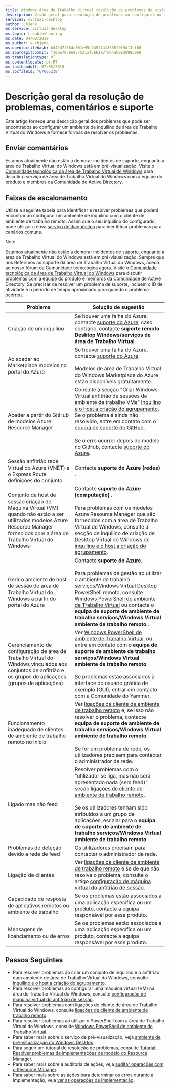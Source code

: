 ```yaml
---
title: Windows área de Trabalho Virtual resolução de problemas de visão geral, comentários e suporte - Azure
description: Visão geral para resolução de problemas ao configurar um ambiente de inquilino de área de Trabalho Virtual do Windows.
services: virtual-desktop
author: ChJenk
ms.service: virtual-desktop
ms.topic: troubleshooting
ms.date: 04/08/2019
ms.author: v-chjenk
ms.openlocfilehash: b349d7f384c801e95d745f7a18535f9f5d13cf86
ms.sourcegitcommit: f10ae7078e477531af5b61a7fe64ab0e389830e8
ms.translationtype: MT
ms.contentlocale: pt-PT
ms.lasthandoff: 07/05/2019
ms.locfileid: "67605218"
---
```

# <a name="troubleshooting-overview-feedback-and-support"></a>Descrição geral da resolução de problemas, comentários e suporte

Este artigo fornece uma descrição geral dos problemas que pode ser encontrados ao configurar um ambiente de inquilino de área de Trabalho Virtual do Windows e fornece formas de resolver os problemas.

## <a name="provide-feedback"></a>Enviar comentários

Estamos atualmente não estão a demorar incidentes de suporte, enquanto a área de Trabalho Virtual do Windows está em pré-visualização. Visite o [Comunidade tecnológica da área de Trabalho Virtual do Windows](https://techcommunity.microsoft.com/t5/Windows-Virtual-Desktop/bd-p/WindowsVirtualDesktop) para discutir o serviço de área de Trabalho Virtual do Windows com a equipe do produto e membros da Comunidade de Active Directory.

## <a name="escalation-tracks"></a>Faixas de escalonamento

Utilize a seguinte tabela para identificar e resolver problemas que poderá encontrar ao configurar um ambiente de inquilino com o cliente de ambiente de trabalho remoto. Assim que o seu inquilino do configurado, pode utilizar a nova [serviço de diagnóstico](https://docs.microsoft.com/azure/virtual-desktop/diagnostics-role-service) para identificar problemas para cenários comuns.

>[!NOTE]
>Estamos atualmente não estão a demorar incidentes de suporte, enquanto a área de Trabalho Virtual do Windows está em pré-visualização. Sempre que nos Referimos ao suporte da área de Trabalho Virtual do Windows, aceda ao nosso fórum da Comunidade tecnológica agora. Visite o [Comunidade tecnológica da área de Trabalho Virtual do Windows](https://techcommunity.microsoft.com/t5/Windows-Virtual-Desktop/bd-p/WindowsVirtualDesktop) para discutir problemas com a equipe do produto e membros da Comunidade de Active Directory. Se precisar de resolver um problema de suporte, incluem o ID de atividade e o período de tempo aproximado para quando o problema ocorreu.

| **Problema**                                                            | **Solução de sugestão**  |
|----------------------------------------------------------------------|-------------------------------------------------|
| Criação de um inquilino                                                    | Se houver uma falha do Azure, contacte [suporte do Azure](https://azure.microsoft.com/support/options/); caso contrário, contacte **suporte remoto Desktop Windows/serviços de área de Trabalho Virtual**.|
| Ao aceder ao Marketplace modelos no portal do Azure       | Se houver uma falha do Azure, contacte [suporte do Azure](https://azure.microsoft.com/support/options/). <br> <br> Modelos de área de Trabalho Virtual do Windows Marketplace do Azure estão disponíveis gratuitamente.|
| Aceder a partir do GitHub de modelos Azure Resource Manager                                  | Consulte a secção "Criar Windows Virtual anfitrião de sessões de ambiente de trabalho VMs" [inquilino e o host a criação do agrupamento](troubleshoot-set-up-issues.md). Se o problema é ainda não resolvido, entre em contato com o [equipa de suporte do GitHub](https://github.com/contact). <br> <br> Se o erro ocorrer depois do modelo no GitHub, contacte [suporte do Azure](https://azure.microsoft.com/support/options/).|
| Sessão anfitrião rede Virtual do Azure (VNET) e o Express Route definições do conjunto               | Contacte **suporte do Azure (redes)** . |
| Conjunto de host de sessão criação de Máquina Virtual (VM) quando não estão a ser utilizados modelos Azure Resource Manager fornecidos com a área de Trabalho Virtual do Windows | Contacte **suporte do Azure (computação)** . <br> <br> Para problemas com os modelos Azure Resource Manager que são fornecidos com a área de Trabalho Virtual de Windows, consulte a secção de inquilino de criação de Desktop Virtual do Windows de [inquilino e o host a criação do agrupamento](troubleshoot-set-up-issues.md). |
| Gerir o ambiente de host de sessão de área de Trabalho Virtual do Windows a partir do portal do Azure    | Contacte **suporte do Azure**. <br> <br> Para problemas de gestão ao utilizar o ambiente de trabalho serviços/Windows Virtual Desktop PowerShell remoto, consulte [Windows PowerShell de ambiente de Trabalho Virtual](troubleshoot-powershell.md) ou contacte o **equipa de suporte de ambiente de trabalho serviços/Windows Virtual ambiente de trabalho remoto** . |
| Gerenciamento de configuração de área de Trabalho Virtual do Windows vinculados aos conjuntos de anfitrião e os grupos de aplicações (grupos de aplicações)      | Ver [Windows PowerShell de ambiente de Trabalho Virtual](troubleshoot-powershell.md), ou entre em contato com o **equipa de suporte de ambiente de trabalho serviços/Windows Virtual ambiente de trabalho remoto**. <br> <br> Se problemas estão associados à interface do usuário gráfica de exemplo (GUI), entrar em contacto com a Comunidade do Yammer.|
| Funcionamento inadequado de clientes de ambiente de trabalho remoto no início                                                 | Ver [ligações de cliente de ambiente de trabalho remoto](troubleshoot-client-connection.md) e, se isso não resolver o problema, contacte **equipa de suporte de ambiente de trabalho serviços/Windows Virtual ambiente de trabalho remoto**.  <br> <br> Se for um problema de rede, os utilizadores precisam para contactar o administrador de rede. |
| Ligado mas não feed                                                                 | Resolver problemas com o "utilizador se liga, mas não será apresentado nada (sem feed)" seção [ligações de cliente de ambiente de trabalho remoto](troubleshoot-client-connection.md). <br> <br> Se os utilizadores tenham sido atribuídos a um grupo de aplicações, escalar para o **equipa de suporte de ambiente de trabalho serviços/Windows Virtual ambiente de trabalho remoto**. |
| Problemas de deteção devido a rede de feed                                            | Os utilizadores precisam para contactar o administrador de rede. |
| Ligação de clientes                                                                    | Ver [ligações de cliente de ambiente de trabalho remoto](troubleshoot-client-connection.md) e se de que não resolve o problema, consulte o artigo [configuração de máquina virtual do anfitrião de sessão](troubleshoot-vm-configuration.md). |
| Capacidade de resposta de aplicativos remotos ou ambiente de trabalho                                      | Se os problemas estão associados a uma aplicação específica ou um produto, contacte a equipa responsável por esse produto. |
| Mensagens de licenciamento ou de erros                                                          | Se os problemas estão associados a uma aplicação específica ou um produto, contacte a equipa responsável por esse produto. |

## <a name="next-steps"></a>Passos Seguintes

- Para resolver problemas ao criar um conjunto de inquilino e o anfitrião num ambiente de área de Trabalho Virtual do Windows, consulte [inquilino e o host a criação do agrupamento](troubleshoot-set-up-issues.md).
- Para resolver problemas ao configurar uma máquina virtual (VM) na área de Trabalho Virtual do Windows, consulte [configuração de máquina virtual do anfitrião de sessão](troubleshoot-vm-configuration.md).
- Para resolver problemas com ligações de cliente de área de Trabalho Virtual do Windows, consulte [ligações de cliente de ambiente de trabalho remoto](troubleshoot-client-connection.md).
- Para resolver problemas ao utilizar o PowerShell com a área de Trabalho Virtual do Windows, consulte [Windows PowerShell de ambiente de Trabalho Virtual](troubleshoot-powershell.md).
- Para saber mais sobre o serviço de pré-visualização, veja [ambiente de pré-visualização do Windows Desktop](https://docs.microsoft.com/azure/virtual-desktop/environment-setup).
- Para seguir um tutorial de resolução de problemas, consulte [Tutorial: Resolver problemas de implementações de modelo do Resource Manager](https://docs.microsoft.com/azure/azure-resource-manager/resource-manager-tutorial-troubleshoot).
- Para saber mais sobre a auditoria de ações, veja [auditar operações com o Resource Manager](https://docs.microsoft.com/azure/azure-resource-manager/resource-group-audit).
- Para saber mais sobre as ações para determinar os erros durante a implementação, veja [ver as operações de implementação](https://docs.microsoft.com/azure/azure-resource-manager/resource-manager-deployment-operations).